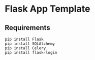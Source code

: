 Flask App Template
==================

Requirements
------------

    pip install Flask
    pip install SQLAlchemy
    pip install Celery
    pip install flask-login


